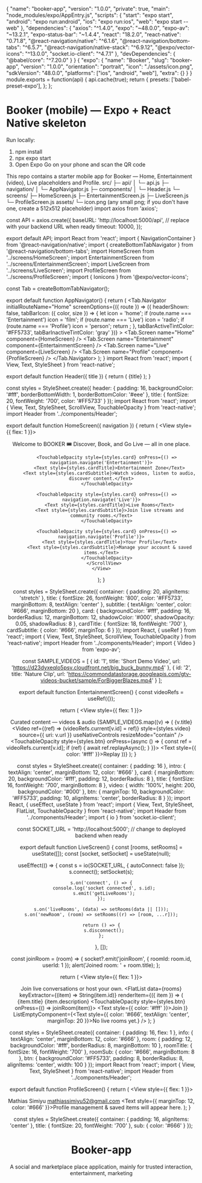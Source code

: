 {
  "name": "booker-app",
  "version": "1.0.0",
  "private": true,
  "main": "node_modules/expo/AppEntry.js",
  "scripts": {
    "start": "expo start",
    "android": "expo run:android",
    "ios": "expo run:ios",
    "web": "expo start --web"
  },
  "dependencies": {
    "axios": "^1.4.0",
    "expo": "~48.0.0",
    "expo-av": "~13.2.1",
    "expo-status-bar": "~1.4.4",
    "react": "18.2.0",
    "react-native": "0.71.8",
    "@react-navigation/native": "^6.1.6",
    "@react-navigation/bottom-tabs": "^6.5.7",
    "@react-navigation/native-stack": "^6.9.12",
    "@expo/vector-icons": "^13.0.0",
    "socket.io-client": "^4.7.1"
  },
  "devDependencies": {
    "@babel/core": "^7.20.0"
  }
}
{
  "expo": {
    "name": "Booker",
    "slug": "booker-app",
    "version": "1.0.0",
    "orientation": "portrait",
    "icon": "./assets/icon.png",
    "sdkVersion": "48.0.0",
    "platforms": ["ios", "android", "web"],
    "extra": {}
  }
}
module.exports = function(api) {
  api.cache(true);
  return {
    presets: ['babel-preset-expo'],
  };
};
# Booker (mobile) — Expo + React Native skeleton

Run locally:
1. npm install
2. npx expo start
3. Open Expo Go on your phone and scan the QR code

This repo contains a starter mobile app for Booker — Home, Entertainment (video), Live placeholders and Profile.
src/
├─ api/
│  └─ api.js
├─ navigation/
│  └─ AppNavigator.js
├─ components/
│  └─ Header.js
└─ screens/
   ├─ HomeScreen.js
   ├─ EntertainmentScreen.js
   ├─ LiveScreen.js
   └─ ProfileScreen.js
assets/
└─ icon.png   (any small png; if you don't have one, create a 512x512 placeholder)
import axios from 'axios';

const API = axios.create({
  baseURL: 'http://localhost:5000/api', // replace with your backend URL when ready
  timeout: 10000,
});

export default API;
import React from 'react';
import { NavigationContainer } from '@react-navigation/native';
import { createBottomTabNavigator } from '@react-navigation/bottom-tabs';
import HomeScreen from '../screens/HomeScreen';
import EntertainmentScreen from '../screens/EntertainmentScreen';
import LiveScreen from '../screens/LiveScreen';
import ProfileScreen from '../screens/ProfileScreen';
import { Ionicons } from '@expo/vector-icons';

const Tab = createBottomTabNavigator();

export default function AppNavigator() {
  return (
    <NavigationContainer>
      <Tab.Navigator
        initialRouteName="Home"
        screenOptions={({ route }) => ({
          headerShown: false,
          tabBarIcon: ({ color, size }) => {
            let icon = 'home';
            if (route.name === 'Entertainment') icon = 'film';
            if (route.name === 'Live') icon = 'radio';
            if (route.name === 'Profile') icon = 'person';
            return <Ionicons name={icon} size={size} color={color} />;
          },
          tabBarActiveTintColor: '#FF5733',
          tabBarInactiveTintColor: 'gray'
        })}
      >
        <Tab.Screen name="Home" component={HomeScreen} />
        <Tab.Screen name="Entertainment" component={EntertainmentScreen} />
        <Tab.Screen name="Live" component={LiveScreen} />
        <Tab.Screen name="Profile" component={ProfileScreen} />
      </Tab.Navigator>
    </NavigationContainer>
  );
}
import React from 'react';
import { View, Text, StyleSheet } from 'react-native';

export default function Header({ title }) {
  return (
    <View style={styles.header}>
      <Text style={styles.title}>{title}</Text>
    </View>
  );
}

const styles = StyleSheet.create({
  header: { padding: 16, backgroundColor: '#fff', borderBottomWidth: 1, borderBottomColor: '#eee' },
  title: { fontSize: 20, fontWeight: '700', color: '#FF5733' }
});
import React from 'react';
import { View, Text, StyleSheet, ScrollView, TouchableOpacity } from 'react-native';
import Header from '../components/Header';

export default function HomeScreen({ navigation }) {
  return (
    <View style={{ flex: 1 }}>
      <Header title="BOOKER" />
      <ScrollView contentContainerStyle={styles.container}>
        <Text style={styles.title}>Welcome to BOOKER 🎟️</Text>
        <Text style={styles.subtitle}>Discover, Book, and Go Live — all in one place.</Text>

        <TouchableOpacity style={styles.card} onPress={() => navigation.navigate('Entertainment')}>
          <Text style={styles.cardTitle}>Entertainment Zone</Text>
          <Text style={styles.cardSubtitle}>Watch videos, listen to audio, discover content.</Text>
        </TouchableOpacity>

        <TouchableOpacity style={styles.card} onPress={() => navigation.navigate('Live')}>
          <Text style={styles.cardTitle}>Live Rooms</Text>
          <Text style={styles.cardSubtitle}>Join live streams and community rooms.</Text>
        </TouchableOpacity>

        <TouchableOpacity style={styles.card} onPress={() => navigation.navigate('Profile')}>
          <Text style={styles.cardTitle}>Your Profile</Text>
          <Text style={styles.cardSubtitle}>Manage your account & saved items.</Text>
        </TouchableOpacity>
      </ScrollView>
    </View>
  );
}

const styles = StyleSheet.create({
  container: { padding: 20, alignItems: 'stretch' },
  title: { fontSize: 26, fontWeight: '800', color: '#FF5733', marginBottom: 8, textAlign: 'center' },
  subtitle: { textAlign: 'center', color: '#666', marginBottom: 20 },
  card: { backgroundColor: '#fff', padding: 16, borderRadius: 12, marginBottom: 12, shadowColor: '#000', shadowOpacity: 0.05, shadowRadius: 8 },
  cardTitle: { fontSize: 18, fontWeight: '700' },
  cardSubtitle: { color: '#666', marginTop: 6 }
});
import React, { useRef } from 'react';
import { View, Text, StyleSheet, ScrollView, TouchableOpacity } from 'react-native';
import Header from '../components/Header';
import { Video } from 'expo-av';

const SAMPLE_VIDEOS = [
  {
    id: '1',
    title: 'Short Demo Video',
    url: 'https://d23dyxeqlo5psv.cloudfront.net/big_buck_bunny.mp4'
  },
  {
    id: '2',
    title: 'Nature Clip',
    url: 'https://commondatastorage.googleapis.com/gtv-videos-bucket/sample/ForBiggerBlazes.mp4'
  }
];

export default function EntertainmentScreen() {
  const videoRefs = useRef({});

  return (
    <View style={{ flex: 1 }}>
      <Header title="Entertainment" />
      <ScrollView contentContainerStyle={styles.container}>
        <Text style={styles.intro}>Curated content — videos & audio</Text>
        {SAMPLE_VIDEOS.map((v) => (
          <View key={v.id} style={styles.card}>
            <Text style={styles.title}>{v.title}</Text>
            <Video
              ref={(ref) => (videoRefs.current[v.id] = ref)}
              style={styles.video}
              source={{ uri: v.url }}
              useNativeControls
              resizeMode="contain"
            />
            <TouchableOpacity style={styles.btn} onPress={async () => { const ref = videoRefs.current[v.id]; if (ref) { await ref.replayAsync(); } }}>
              <Text style={{ color: '#fff' }}>Replay</Text>
            </TouchableOpacity>
          </View>
        ))}
      </ScrollView>
    </View>
  );
}

const styles = StyleSheet.create({
  container: { padding: 16 },
  intro: { textAlign: 'center', marginBottom: 12, color: '#666' },
  card: { marginBottom: 20, backgroundColor: '#fff', padding: 12, borderRadius: 8 },
  title: { fontSize: 16, fontWeight: '700', marginBottom: 8 },
  video: { width: '100%', height: 200, backgroundColor: '#000' },
  btn: { marginTop: 10, backgroundColor: '#FF5733', padding: 10, alignItems: 'center', borderRadius: 8 }
});
import React, { useEffect, useState } from 'react';
import { View, Text, StyleSheet, FlatList, TouchableOpacity } from 'react-native';
import Header from '../components/Header';
import { io } from 'socket.io-client';

const SOCKET_URL = 'http://localhost:5000'; // change to deployed backend when ready

export default function LiveScreen() {
  const [rooms, setRooms] = useState([]);
  const [socket, setSocket] = useState(null);

  useEffect(() => {
    const s = io(SOCKET_URL, { autoConnect: false });
    s.connect();
    setSocket(s);

    s.on('connect', () => {
      console.log('socket connected', s.id);
      s.emit('getLiveRooms');
    });

    s.on('liveRooms', (data) => setRooms(data || []));
    s.on('newRoom', (room) => setRooms((r) => [room, ...r]));

    return () => {
      s.disconnect();
    };
  }, []);

  const joinRoom = (room) => {
    socket?.emit('joinRoom', { roomId: room.id, userId: 1 });
    alert('Joined room: ' + room.title);
  };

  return (
    <View style={{ flex: 1 }}>
      <Header title="Live Rooms" />
      <View style={styles.container}>
        <Text style={styles.info}>Join live conversations or host your own.</Text>
        <FlatList
          data={rooms}
          keyExtractor={(item) => String(item.id)}
          renderItem={({ item }) => (
            <View style={styles.room}>
              <Text style={styles.roomTitle}>{item.title}</Text>
              <Text style={styles.roomSub}>{item.description}</Text>
              <TouchableOpacity style={styles.btn} onPress={() => joinRoom(item)}>
                <Text style={{ color: '#fff' }}>Join</Text>
              </TouchableOpacity>
            </View>
          )}
          ListEmptyComponent={<Text style={{ color: '#666', textAlign: 'center', marginTop: 20 }}>No live rooms yet.</Text>}
        />
      </View>
    </View>
  );
}

const styles = StyleSheet.create({
  container: { padding: 16, flex: 1 },
  info: { textAlign: 'center', marginBottom: 12, color: '#666' },
  room: { padding: 12, backgroundColor: '#fff', borderRadius: 8, marginBottom: 10 },
  roomTitle: { fontSize: 16, fontWeight: '700' },
  roomSub: { color: '#666', marginBottom: 8 },
  btn: { backgroundColor: '#FF5733', padding: 8, borderRadius: 8, alignItems: 'center', width: 100 }
});
import React from 'react';
import { View, Text, StyleSheet } from 'react-native';
import Header from '../components/Header';

export default function ProfileScreen() {
  return (
    <View style={{ flex: 1 }}>
      <Header title="Profile" />
      <View style={styles.container}>
        <Text style={styles.title}>Mathias Simiyu</Text>
        <Text style={styles.sub}>mathiassimiyu52@gmail.com</Text>
        <Text style={{ marginTop: 12, color: '#666' }}>Profile management & saved items will appear here.</Text>
      </View>
    </View>
  );
}

const styles = StyleSheet.create({
  container: { padding: 16, alignItems: 'center' },
  title: { fontSize: 20, fontWeight: '700' },
  sub: { color: '#666' }
});
# Booker-app
A social and marketplace place application, mainly for trusted interaction, entertainment, marketing 
